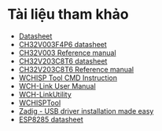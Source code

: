 <br>
<br>
<br>

# Tài liệu tham khảo

- [Datasheet](https://chipstack.vn/zerobase-datasheet)
- [CH32V003F4P6 datasheet](https://cdn.chipstack.vn/reference/CH32V003DS0%20datasheet.pdf)
- [CH32V003 Reference manual](https://cdn.chipstack.vn/reference/CH32V003RM%20Reference%20Manual.pdf)
- [CH32V203C8T6 datasheet](https://cdn.chipstack.vn/reference/CH32V203DS0%20datasheet.pdf)
- [CH32V203C8T6 Reference manual](https://cdn.chipstack.vn/reference/CH32FV2x_V3x%20Reference%20Manual.pdf)
- [WCHISP Tool CMD Instruction](https://cdn.chipstack.vn/reference/WCHISPTool_CMD_Instruction.pdf)
- [WCH-Link User Manual](https://cdn.chipstack.vn/reference/WCH_LinkUserManual.pdf)
- [WCH-LinkUtility](https://cdn.chipstack.vn/reference/wcu-linkuitility.ZIP)
- [WCHISPTool](https://cdn.chipstack.vn/reference/wchisptool_setup.rar)
- [Zadig - USB driver installation made easy](https://cdn.chipstack.vn/reference/zadig-2.9.exe)
- [ESP8285 datasheet](https://cdn.chipstack.vn/reference/esp8285-datasheet.pdf)
